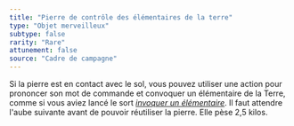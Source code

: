 ```yaml
---
title: "Pierre de contrôle des élémentaires de la terre"
type: "Objet merveilleux"
subtype: false
rarity: "Rare"
attunement: false
source: "Cadre de campagne"
---
```

Si la pierre est en contact avec le sol, vous pouvez utiliser une action pour prononcer son mot de commande et convoquer un élémentaire de la Terre, comme si vous aviez lancé le sort [_invoquer un élémentaire_](/grimoire/invoquer-un-elementaire). Il faut attendre l'aube suivante avant de pouvoir réutiliser la pierre. Elle pèse 2,5 kilos.
